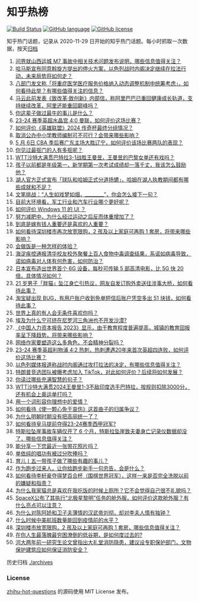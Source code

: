 # 知乎热榜
[![Build Status](https://github.com/ToWeLong/zhihu-hot-questions/workflows/CI/badge.svg)](https://github.com/ToWeLong/zhihu-hot-questions/actions)
[![GitHub language](https://img.shields.io/badge/language-golang-orange.svg)](https://golang.org/)
[![GitHub license](https://img.shields.io/github/license/ToWeLong/zhihu-hot-questions)](https://github.com/ToWeLong/zhihu-hot-questions/blob/main/LICENSE)

知乎热门话题，记录从 2020-11-29 日开始的知乎热门话题。每小时抓取一次数据，按天[归档](./archives)

<!-- BEGIN -->

1. [问界就山西运城 M7 事故中相关技术问题发布说明，哪些信息值得关注？](https://www.zhihu.com/question/655131747)
1. [哈马斯宣布同意斡旋方提出的停火方案，以色列战时内阁决定继续在拉法行动，未来局势将如何走？](https://www.zhihu.com/question/655202141)
1. [八部门发文称「将重症医学医疗服务价格纳入动态调整机制中统筹考虑」，如何看待此举？有哪些值得关注的信息？](https://www.zhihu.com/question/655140935)
1. [马云此前发表《致改革·致创新》内部信，称阿里巴巴已重回健康成长轨道，支持继续改革，阿里还能重回巅峰吗？](https://www.zhihu.com/question/652530940)
1. [你这辈子做过最牛的事儿是什么？](https://www.zhihu.com/question/324694787)
1. [23-24 赛季英超水晶宫 4:0 曼联，如何评价这场比赛？](https://www.zhihu.com/question/655179181)
1. [如何评价《英雄联盟》2024 传奇杯最终分组情况？](https://www.zhihu.com/question/655148963)
1. [取消公办中小学教师编制可不可行？会带来哪些影响？](https://www.zhihu.com/question/655200046)
1. [5 月 6日 CBA 季后赛广东主场大胜辽宁，如何评价该场比赛两队的表现？](https://www.zhihu.com/question/655176839)
1. [你见过最抠门的人有多抠呢？](https://www.zhihu.com/question/502260890)
1. [WTT沙特大满贯巴特拉3-1战胜王曼昱，王曼昱的巴黎女单还有戏吗？](https://www.zhihu.com/question/655156836)
1. [孩子以前都是年级第一，新学期第一次考试成绩却一落千丈，我该怎么鼓励他？](https://www.zhihu.com/question/655002801)
1. [湖人官方正式宣布「球队和哈姆正式分道扬镳」，哈姆在湖人执教期间都有哪些成就和不足？](https://www.zhihu.com/question/654932607)
1. [文笔挑战：“人生如戏梦如烟，________”，你会怎么接下一句？](https://www.zhihu.com/question/655010526)
1. [目前大环境看，军工行业和汽车行业哪个更好呢？](https://www.zhihu.com/question/525598682)
1. [如何评价 Windows 11 的 UI ？](https://www.zhihu.com/question/487000855)
1. [努力减肥中，为什么经过运动之后反而体重增加了？](https://www.zhihu.com/question/653132951)
1. [到底是嫁有钱人重要还是喜欢的人重要？](https://www.zhihu.com/question/642105163)
1. [如何看待深圳楼市再次放宽限购，2 孩及以上家庭可再购 1 套房，将带来哪些影响？](https://www.zhihu.com/question/655161019)
1. [会做饭是一种怎样的体验？](https://www.zhihu.com/question/31179453)
1. [海淀疾控通报清华校友校外聚餐上百人食物中毒调查结果，系诺如病毒导致，诺如病毒对人体有何危害，如何防治？](https://www.zhihu.com/question/655172770)
1. [日本宣布造出世界首个 6G 设备，每秒可传输 5 部高清电影，比 5G 快 20 倍，具体情况如何？](https://www.zhihu.com/question/655121874)
1. [21 岁男子「胖猫」坠江身亡引热议，网友自发订购外卖送往涉事大桥，如何看待此事？](https://www.zhihu.com/question/654924742)
1. [淘宝疑出现 BUG，有用户账户收到免单短信后账户凭空多出 51 块钱，如何看待此事？](https://www.zhihu.com/question/655128894)
1. [世界上真的有人会无条件喜欢你吗？](https://www.zhihu.com/question/654424647)
1. [埃及为什么宁可挤在尼罗河三角洲也不开发沙漠?](https://www.zhihu.com/question/654692857)
1. [《中国人力资本报告 2023》显示，由于教育程度普遍提高，城镇的教育回报率呈下降趋势，将带来哪些影响？](https://www.zhihu.com/question/655096160)
1. [网络作家要塑造这么多角色，不会精神分裂吗？](https://www.zhihu.com/question/655053849)
1. [23-24 赛季英超利物浦 4:2 热刺，热刺遭遇20年来首次英超四连败，如何评价这场比赛？](https://www.zhihu.com/question/655068589)
1. [以色列媒体报道称战时内阁通过攻打拉法的决定，有哪些信息值得关注？](https://www.zhihu.com/question/655152661)
1. [特朗普竞选团队被曝考虑加入 TikTok，对此如何评价？后续将如何发展？](https://www.zhihu.com/question/655139351)
1. [你读过哪些充满智慧的句子？](https://www.zhihu.com/question/655071387)
1. [WTT沙特大满贯2024王曼昱1-3不敌印度选手巴特拉，按规则扣除3000分，还有机会上奥运单打吗？](https://www.zhihu.com/question/655160220)
1. [用一个词形容你理想中的爱情？](https://www.zhihu.com/question/652985185)
1. [如何看待《使一颗心免于哀伤》这首曲子的归属争议？](https://www.zhihu.com/question/654964360)
1. [为什么明朝时期没有把高丽统一了？](https://www.zhihu.com/question/536400442)
1. [如何看待皇马提前夺得23-24赛季西甲冠军?](https://www.zhihu.com/question/654987824)
1. [特斯拉坠崖事故车辆仅开了 6 个月，特斯拉坠崖致夫妻身亡记录仪数据却没了，哪些信息值得关注？](https://www.zhihu.com/question/655102254)
1. [能分享一下您最近一张带花照片吗？](https://www.zhihu.com/question/654948121)
1. [单依纯的唱功有被过分吹捧吗？](https://www.zhihu.com/question/549202526)
1. [育儿丨五一带孩子做了哪些有趣的事儿？](https://www.zhihu.com/question/654998338)
1. [作为跑步过来人，让你给跑步新手一句忠告，会是什么？](https://www.zhihu.com/question/653972003)
1. [如何看待李轩豪夺得梦百合杯（围棋世界冠军），这样一来是否完全洗脱以前的嫌疑和指责？](https://www.zhihu.com/question/654956915)
1. [为什么我家猫总是喜欢在我吃饭的时候上厕所？它不会觉得自己很不礼貌吗？](https://www.zhihu.com/question/650460758)
1. [SpaceX公布了其执行“北极星黎明”任务的舱外服，如何评价这款舱外服？有什么亮点可以注意？](https://www.zhihu.com/question/655026734)
1. [为什么对陈阿娇和卫子夫薄情的汉武帝刘彻，却对李夫人情有独钟？](https://www.zhihu.com/question/497100821)
1. [什么时候中美航班数量能回到疫情前的水平？](https://www.zhihu.com/question/654281460)
1. [深圳楼市放宽限购，2 孩及以上家庭可再购 1 套房，哪些信息值得关注？](https://www.zhihu.com/question/655163653)
1. [在你人生最落魄最穷困潦倒的低谷期，是如何度过去的?](https://www.zhihu.com/question/648904444)
1. [河大两年前一研究生论文曾指出大礼堂消防隐患，建议设专职保护部门，文物保护建筑应如何保证消防安全？](https://www.zhihu.com/question/655053800)

<!-- END -->

历史归档 [./archives](./archives)


### License
[zhihu-hot-questions](https://github.com/towelong/zhihu-hot-questions) 的源码使用 MIT License 发布。
